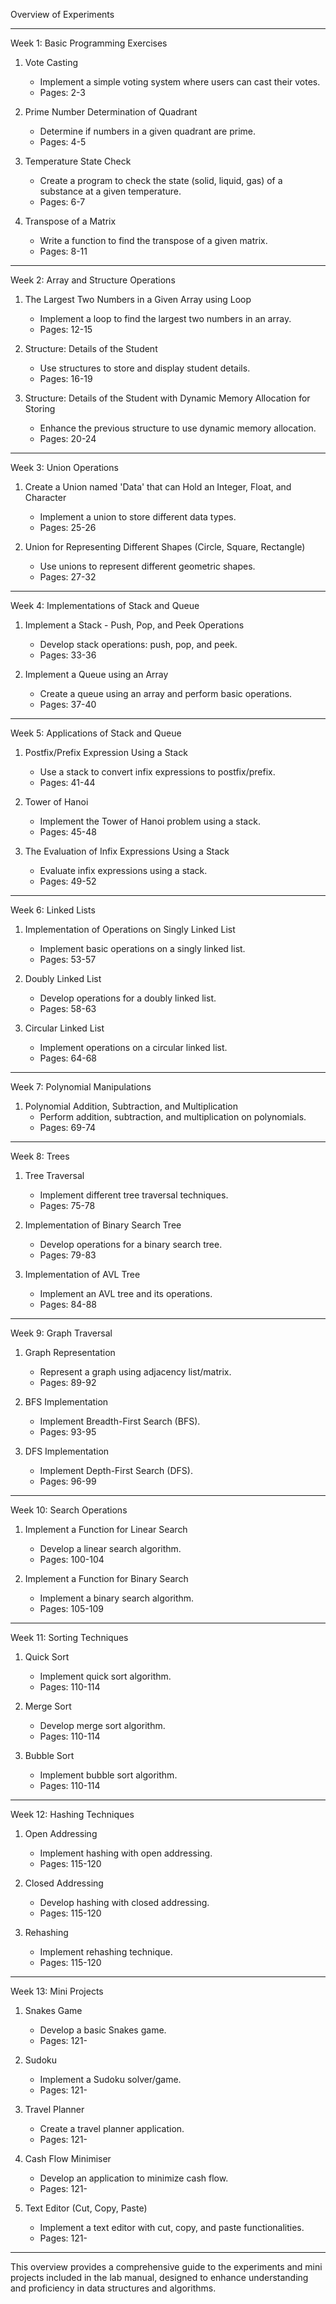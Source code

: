 
Overview of Experiments

---

Week 1: Basic Programming Exercises
1. Vote Casting
   - Implement a simple voting system where users can cast their votes.
   - Pages: 2-3

2. Prime Number Determination of Quadrant
   - Determine if numbers in a given quadrant are prime.
   - Pages: 4-5

3. Temperature State Check
   - Create a program to check the state (solid, liquid, gas) of a substance at a given temperature.
   - Pages: 6-7

4. Transpose of a Matrix
   - Write a function to find the transpose of a given matrix.
   - Pages: 8-11

---

Week 2: Array and Structure Operations
1. The Largest Two Numbers in a Given Array using Loop
   - Implement a loop to find the largest two numbers in an array.
   - Pages: 12-15

2. Structure: Details of the Student
   - Use structures to store and display student details.
   - Pages: 16-19

3. Structure: Details of the Student with Dynamic Memory Allocation for Storing
   - Enhance the previous structure to use dynamic memory allocation.
   - Pages: 20-24

---

Week 3: Union Operations
1. Create a Union named 'Data' that can Hold an Integer, Float, and Character
   - Implement a union to store different data types.
   - Pages: 25-26

2. Union for Representing Different Shapes (Circle, Square, Rectangle)
   - Use unions to represent different geometric shapes.
   - Pages: 27-32

---

Week 4: Implementations of Stack and Queue
1. Implement a Stack - Push, Pop, and Peek Operations
   - Develop stack operations: push, pop, and peek.
   - Pages: 33-36

2. Implement a Queue using an Array
   - Create a queue using an array and perform basic operations.
   - Pages: 37-40

---

Week 5: Applications of Stack and Queue
1. Postfix/Prefix Expression Using a Stack
   - Use a stack to convert infix expressions to postfix/prefix.
   - Pages: 41-44

2. Tower of Hanoi
   - Implement the Tower of Hanoi problem using a stack.
   - Pages: 45-48

3. The Evaluation of Infix Expressions Using a Stack
   - Evaluate infix expressions using a stack.
   - Pages: 49-52

---

Week 6: Linked Lists
1. Implementation of Operations on Singly Linked List
   - Implement basic operations on a singly linked list.
   - Pages: 53-57

2. Doubly Linked List
   - Develop operations for a doubly linked list.
   - Pages: 58-63

3. Circular Linked List
   - Implement operations on a circular linked list.
   - Pages: 64-68

---

Week 7: Polynomial Manipulations
1. Polynomial Addition, Subtraction, and Multiplication
   - Perform addition, subtraction, and multiplication on polynomials.
   - Pages: 69-74

---

Week 8: Trees
1. Tree Traversal
   - Implement different tree traversal techniques.
   - Pages: 75-78

2. Implementation of Binary Search Tree
   - Develop operations for a binary search tree.
   - Pages: 79-83

3. Implementation of AVL Tree
   - Implement an AVL tree and its operations.
   - Pages: 84-88

---

Week 9: Graph Traversal
1. Graph Representation
   - Represent a graph using adjacency list/matrix.
   - Pages: 89-92

2. BFS Implementation
   - Implement Breadth-First Search (BFS).
   - Pages: 93-95

3. DFS Implementation
   - Implement Depth-First Search (DFS).
   - Pages: 96-99

---

Week 10: Search Operations
1. Implement a Function for Linear Search
   - Develop a linear search algorithm.
   - Pages: 100-104

2. Implement a Function for Binary Search
   - Implement a binary search algorithm.
   - Pages: 105-109

---

Week 11: Sorting Techniques
1. Quick Sort
   - Implement quick sort algorithm.
   - Pages: 110-114

2. Merge Sort
   - Develop merge sort algorithm.
   - Pages: 110-114

3. Bubble Sort
   - Implement bubble sort algorithm.
   - Pages: 110-114

---

Week 12: Hashing Techniques
1. Open Addressing
   - Implement hashing with open addressing.
   - Pages: 115-120

2. Closed Addressing
   - Develop hashing with closed addressing.
   - Pages: 115-120

3. Rehashing
   - Implement rehashing technique.
   - Pages: 115-120

---

Week 13: Mini Projects
1. Snakes Game
   - Develop a basic Snakes game.
   - Pages: 121-

2. Sudoku
   - Implement a Sudoku solver/game.
   - Pages: 121-

3. Travel Planner
   - Create a travel planner application.
   - Pages: 121-

4. Cash Flow Minimiser
   - Develop an application to minimize cash flow.
   - Pages: 121-

5. Text Editor (Cut, Copy, Paste)
   - Implement a text editor with cut, copy, and paste functionalities.
   - Pages: 121-

---

This overview provides a comprehensive guide to the experiments and mini projects included in the lab manual, designed to enhance understanding and proficiency in data structures and algorithms.
